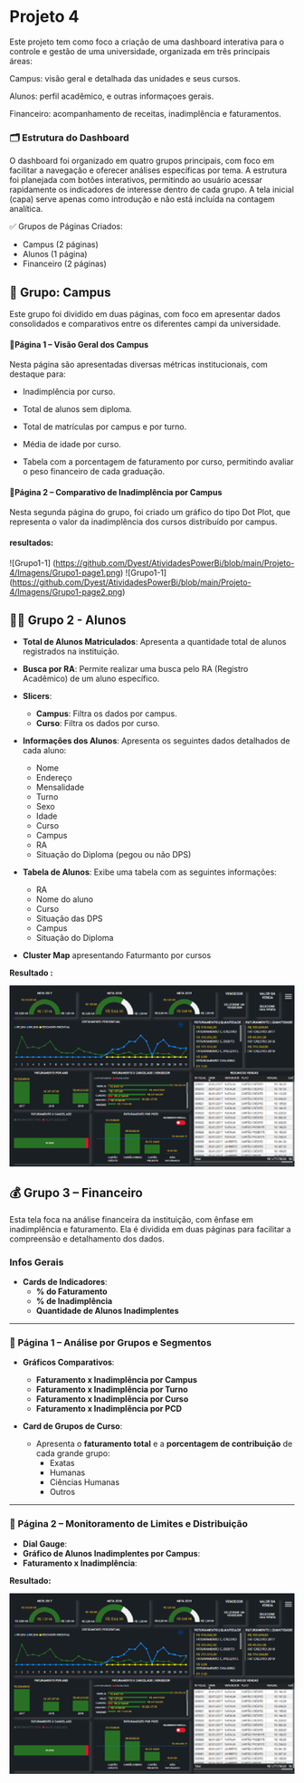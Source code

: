 
# Projeto 4
Este projeto tem como foco a criação de uma dashboard interativa para o controle e gestão de uma universidade, organizada em três principais áreas:

Campus: visão geral e detalhada das unidades e seus cursos.

Alunos: perfil acadêmico, e outras informaçoes gerais.

Financeiro: acompanhamento de receitas, inadimplência e faturamentos.

### 🗂️ Estrutura do Dashboard
O dashboard foi organizado em quatro grupos principais, com foco em facilitar a navegação e oferecer análises específicas por tema. A estrutura foi planejada com botões interativos, permitindo ao usuário acessar rapidamente os indicadores de interesse dentro de cada grupo. A tela inicial (capa) serve apenas como introdução e não está incluída na contagem analítica.

✅ Grupos de Páginas Criados:
- Campus (2 páginas)
- Alunos (1 página)
- Financeiro (2 páginas)





## 🏫 Grupo: Campus
Este grupo foi dividido em duas páginas, com foco em apresentar dados consolidados e comparativos entre os diferentes campi da universidade.

#### **📄Página 1 – Visão Geral dos Campus**
Nesta página são apresentadas diversas métricas institucionais, com destaque para:

- Inadimplência por curso.

- Total de alunos sem diploma.

- Total de matrículas por campus e por turno.

- Média de idade por curso.

- Tabela com a porcentagem de faturamento por curso, permitindo avaliar o peso financeiro de cada graduação.

#### **📄Página 2 – Comparativo de Inadimplência por Campus**
Nesta segunda página do grupo, foi criado um gráfico do tipo Dot Plot, que representa o valor da inadimplência dos cursos distribuído por campus.
#### **resultados:**

![Grupo1-1] (https://github.com/Dyest/AtividadesPowerBi/blob/main/Projeto-4/Imagens/Grupo1-page1.png)
![Grupo1-1] (https://github.com/Dyest/AtividadesPowerBi/blob/main/Projeto-4/Imagens/Grupo1-page2.png)

## 👩‍🎓 Grupo 2 - Alunos

- **Total de Alunos Matriculados**: Apresenta a quantidade total de alunos registrados na instituição.
- **Busca por RA**: Permite realizar uma busca pelo RA (Registro Acadêmico) de um aluno específico.
- **Slicers**:
  - **Campus**: Filtra os dados por campus.
  - **Curso**: Filtra os dados por curso.
- **Informações dos Alunos**: Apresenta os seguintes dados detalhados de cada aluno:
  - Nome
  - Endereço
  - Mensalidade
  - Turno
  - Sexo
  - Idade
  - Curso
  - Campus
  - RA
  - Situação do Diploma (pegou ou não DPS)
- **Tabela de Alunos**: Exibe uma tabela com as seguintes informações:
  - RA
  - Nome do aluno
  - Curso
  - Situação das DPS
  - Campus
  - Situação do Diploma

- **Cluster Map** apresentando Faturmanto por cursos

**Resultado :**

![Dashboard Projeto 3](https://github.com/Dyest/AtividadesPowerBi/blob/main/Projeto-3/imgs/dashboard.png)  

## 💰 Grupo 3 – Financeiro

Esta tela foca na análise financeira da instituição, com ênfase em inadimplência e faturamento. Ela é dividida em duas páginas para facilitar a compreensão e detalhamento dos dados.

### Infos Gerais
- **Cards de Indicadores**:
  - **% do Faturamento**
  - **% de Inadimplência**
  - **Quantidade de Alunos Inadimplentes**

---

### 📄 Página 1 – Análise por Grupos e Segmentos

- **Gráficos Comparativos**:
  - **Faturamento x Inadimplência por Campus**
  - **Faturamento x Inadimplência por Turno**
  - **Faturamento x Inadimplência por Curso**
  - **Faturamento x Inadimplência por PCD**

- **Card de Grupos de Curso**:
  - Apresenta o **faturamento total** e a **porcentagem de contribuição** de cada grande grupo:
    - Exatas
    - Humanas
    - Ciências Humanas
    - Outros

---

### 📄 Página 2 – Monitoramento de Limites e Distribuição

- **Dial Gauge**:
- **Gráfico de Alunos Inadimplentes por Campus**:
- **Faturamento x Inadimplência**:
 
**Resultado:**

![Dashboard Projeto 3](https://github.com/Dyest/AtividadesPowerBi/blob/main/Projeto-3/imgs/dashboard.png)  
